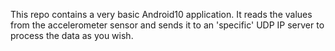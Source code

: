 This repo contains a very basic Android10 application. It reads the values from the accelerometer sensor and sends it to an 'specific' UDP IP server to process the data as you wish.
